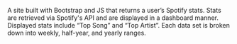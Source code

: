 A site built with Bootstrap and JS that returns a user’s Spotify stats. Stats are retrieved via Spotify's API and are displayed in a dashboard manner. Displayed stats include “Top Song” and “Top Artist”. Each data set is broken down into weekly, half-year, and yearly ranges.
